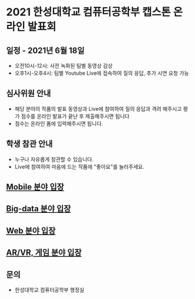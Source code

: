 # 2021 한성대학교 컴퓨터공학부 캡스톤 온라인 발표회
## 일정 - 2021년 6월 18일
- 오전10시-12시: 사전 녹화된 팀별 동영상 감상
- 오후1시-오후4시: 팀별 Youtube Live에 접속하여 질의 응답, 추가 시연 요청 가능

## 심사위원 안내
- 해당 분야의 작품의 발표 동영상과 Live에 참여하여 질의 응답과 격려 해주시고 평가 점수를 온라인 발표가 끝난 후 제출해주시면 됩니다
- 점수는 온라인 폼에 입력해주시면 됩니다.

## 학생 참관 안내
- 누구나 자유롭게 참관할 수 있습니다.
- Live에 참여하여 마음에 드는 작품에 "좋아요"를 눌러주세요.

## [Mobile 분야 입장](mobile.md)

## [Big-data 분야 입장](bigdata.md)

## [Web 분야 입장](web.md)

## [AR/VR, 게임 분야 입장](arvr.md)


## 문의
- 한성대학교 컴퓨터공학부 행정실
